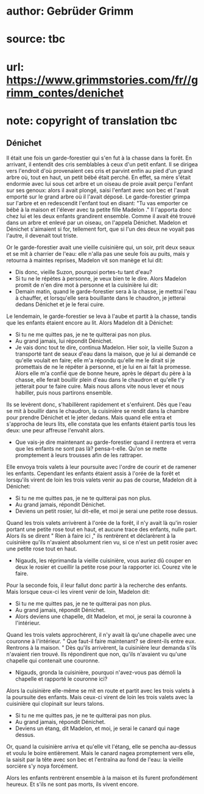 # author: Gebrüder Grimm
# source: tbc
# url: https://www.grimmstories.com/fr//grimm_contes/denichet
# note: copyright of translation tbc

## Dénichet 

Il était une fois un garde-forestier qui s'en fut à la chasse dans la
forêt. En arrivant, il entendit des cris semblables à ceux d'un petit
enfant. Il se dirigea vers l'endroit d'où provenaient ces cris et
parvint enfin au pied d'un grand arbre où, tout en haut, un petit bébé
était perché. En effet, sa mère s'était endormie avec lui sous cet
arbre et un oiseau de proie avait perçu l'enfant sur ses genoux: alors
il avait plongé, saisi l'enfant avec son bec et l'avait emporté sur le
grand arbre où il l'avait déposé.
Le garde-forestier grimpa sur l'arbre et en redescendit l'enfant tout
en disant: "Tu vas emporter ce bébé à la maison et l'élever avec ta
petite fille Madelon ." Il l'apporta donc chez lui et les deux enfants
grandirent ensemble. Comme il avait été trouvé dans un arbre et enlevé
par un oiseau, on l'appela Dénichet. Madelon et Dénichet s'aimaient si
for, tellement fort, que si l'un des deux ne voyait pas l'autre, il
devenait tout triste.

Or le garde-forestier avait une vieille cuisinière qui, un soir, prit
deux seaux et se mit à charrier de l'eau: elle n'alla pas une seule
fois au puits, mais y retourna à maintes reprises, Madelon vit son
manège et lui dit:

- Dis donc, vieille Suzon, pourquoi portes-tu tant d'eau?
- Si tu ne le répètes à personne, je veux bien te le dire.
Alors Madelon promit de n'en dire mot à personne et la cuisinière lui
dit:
- Demain matin, quand le garde-forestier sera à la chasse, je mettrai
l'eau à chauffer, et lorsqu'elle sera bouillante dans le chaudron, je
jetterai dedans Dénichet et je le ferai cuire.

Le lendemain, le garde-forestier se leva à l'aube et partit à la
chasse, tandis que les enfants étaient encore au lit. Alors Madelon dit
à Dénichet:
- Si tu ne me quittes pas, je ne te quitterai pas non plus.
- Au grand jamais, lui répondit Dénichet.
- Je vais donc tout te dire, continua Madelon. Hier soir, la vieille
Suzon a transporté tant de seaux d'eau dans la maison, que je lui ai
demandé ce qu'elle voulait en faire; elle m'a répondu qu'elle me le
dirait si je promettais de ne le répéter à personne, et je lui en ai
fait la promesse. Alors elle m'a confié que de bonne heure, après le
départ du père à la chasse, elle ferait bouillir plein d'eau dans le
chaudron et qu'elle t'y jetterait pour te faire cuire. Mais nous
allons vite nous lever et nous habiller, puis nous partirons ensemble.

Ils se levèrent donc, s'habillèrent rapidement et s'enfuirent. Dès que
l'eau se mit à bouillir dans le chaudron, la cuisinière se rendit dans
la chambre pour prendre Dénichet et le jeter dedans. Mais quand elle
entra et s'approcha de leurs lits, elle constata que les enfants
étaient partis tous les deux: une peur affreuse l'envahit alors.
- Que vais-je dire maintenant au garde-forestier quand il rentrera et
verra que les enfants ne sont pas là? pensa-t-elle. Qu'on se mette
promptement à leurs trousses afin de les rattraper.

Elle envoya trois valets à leur poursuite avec l'ordre de courir et de
ramener les enfants. Cependant les enfants étaient assis à l'orée de la
forêt et lorsqu'ils virent de loin les trois valets venir au pas de
course, Madelon dit à Dénichet:
- Si tu ne me quittes pas, je ne te quitterai pas non plus.
- Au grand jamais, répondit Dénichet.
- Deviens un petit rosier, lui dit-elle, et moi je serai une petite rose
dessus.

Quand les trois valets arrivèrent à l'orée de la forêt, il n'y avait
là qu'in rosier portant une petite rose tout en haut, et aucune trace
des enfants, nulle part. Alors ils se dirent " Rien à faire ici ," ils
rentrèrent et déclarèrent à la cuisinière qu'ils n'avaient absolument
rien vu, si ce n'est un petit rosier avec une petite rose tout en
haut.
- Nigauds, les réprimanda la vieille cuisinière, vous auriez dû couper
en deux le rosier et cueillir la petite rose pour la rapporter ici.
Courez vite le faire.

Pour la seconde fois, il leur fallut donc partir à la recherche des
enfants. Mais lorsque ceux-ci les virent venir de loin, Madelon dit:
- Si tu ne me quittes pas, je ne te quitterai pas non plus.
- Au grand jamais, répondit Dénichet.
- Alors deviens une chapelle, dit Madelon, et moi, je serai la couronne
à l'intérieur.

Quand les trois valets approchèrent, il n'y avait là qu'une chapelle
avec une couronne à l'intérieur. " Que faut-il faire maintenant? se
dirent-ils entre eux. Rentrons à la maison. " Dès qu'ils arrivèrent,
la cuisinière leur demanda s'ils n'avaient rien trouvé. Ils
répondirent que non, qu'ils n'avaient vu qu'une chapelle qui
contenait une couronne.
- Nigauds, gronda la cuisinière, pourquoi n'avez-vous pas démoli la
chapelle et rapporté le couronne ici?

Alors la cuisinière elle-même se mit en route et partit avec les trois
valets à la poursuite des enfants. Mais ceux-ci virent de loin les trois
valets avec la cuisinière qui clopinait sur leurs talons.
- Si tu ne me quittes pas, je ne te quitterai pas non plus.
- Au grand jamais, répondit Dénichet.
- Deviens un étang, dit Madelon, et moi, je serai le canard qui nage
dessus.

Or, quand la cuisinière arriva et qu'elle vit l'étang, elle se pencha
au-dessus et voulu le boire entièrement. Mais le canard nagea
promptement vers elle, la saisit par la tête avec son bec et l'entraîna
au fond de l'eau: la vieille sorcière s'y noya forcément.

Alors les enfants rentrèrent ensemble à la maison et ils furent
profondément heureux. Et s'ils ne sont pas morts, ils vivent encore.

